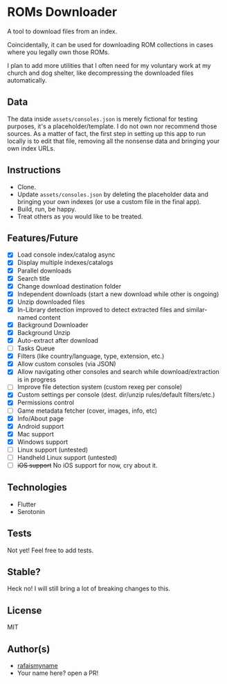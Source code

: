 # ROMs Downloader

A tool to download files from an index.

Coincidentally, it can be used for downloading ROM collections in cases where you legally own those ROMs.

I plan to add more utilities that I often need for my voluntary work at my church and dog shelter, like decompressing the downloaded files automatically.

## Data

The data inside `assets/consoles.json` is merely fictional for testing purposes, it's a placeholder/template.
I do not own nor recommend those sources. As a matter of fact, the first step in setting up this app to run locally is to edit that file, removing all the nonsense data and bringing your own index URLs.

## Instructions

- Clone.
- Update `assets/consoles.json` by deleting the placeholder data and bringing your own indexes (or use a custom file in the final app).
- Build, run, be happy.
- Treat others as you would like to be treated.

## Features/Future

- [x] Load console index/catalog async
- [x] Display multiple indexes/catalogs
- [x] Parallel downloads
- [x] Search title
- [x] Change download destination folder
- [x] Independent downloads (start a new download while other is ongoing)
- [x] Unzip downloaded files
- [x] In-Library detection improved to detect extracted files and similar-named content
- [x] Background Downloader
- [x] Background Unzip
- [x] Auto-extract after download
- [ ] Tasks Queue
- [x] Filters (like country/language, type, extension, etc.)
- [x] Allow custom consoles (via JSON)
- [x] Allow navigating other consoles and search while download/extraction is in progress
- [ ] Improve file detection system (custom rexeg per console)
- [x] Custom settings per console (dest. dir/unzip rules/default filters/etc.)
- [x] Permissions control
- [ ] Game metadata fetcher (cover, images, info, etc)
- [x] Info/About page
- [x] Android support
- [x] Mac support
- [x] Windows support
- [ ] Linux support (untested)
- [ ] Handheld Linux support (untested)
- [ ] ~~iOS support~~ No iOS support for now, cry about it.

## Technologies

- Flutter
- Serotonin

## Tests

Not yet! Feel free to add tests.

## Stable?

Heck no! I will still bring a lot of breaking changes to this.

## License

MIT

## Author(s)

- [rafaismyname](https://github.com/rafaismyname)
- Your name here? open a PR!

